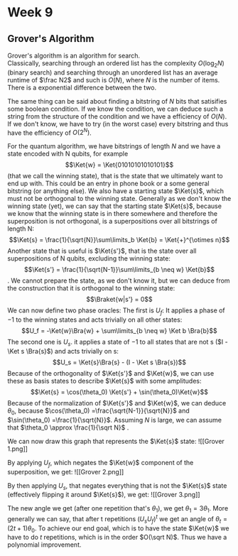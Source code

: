 # Week 9
## Grover's Algorithm
Grover's algorithm is an algorithm for search.  
Classically, searching through an ordered list has the complexity $O(\log_2N)$ (binary search) and searching through an unordered list has an average runtime of $\frac N2$ and such is $O(N)$, where $N$ is the number of items. There is a exponential difference between the two.

The same thing can be said about finding a bitstring of $N$ bits that satisifies some boolean condition. If we know the condition, we can deduce such a string from the structure of the condition and we have a efficiency of $O(N)$. If we don't know, we have to try (in the worst case) every bitstring and thus have the efficiency of $O(2^N)$.

For the quantum algorithm, we have bitstrings of length $N$ and we have a state encoded with N qubits, for example $$\Ket{w} = \Ket{01010101010101}$$ (that we call the winning state), that is the state that we ultimately want to end up with. This could be an entry in phone book or a some general bitstring (or anything else).
We also have a starting state $\Ket{s}$, which must not be orthogonal to the winning state. Generally as we don't know the winning state (yet), we can say that the starting state $\Ket{s}$, because we know that the winning state is in there somewhere and therefore the superposition is not orthogonal, is a superpositions over all bitstrings of length N: $$\Ket{s} = \frac{1}{\sqrt{N}}\sum\limits_b \Ket{b} = \Ket{+}^{\otimes n}$$
Another state that is useful is $\Ket{s'}$, that is the state over all superpositions of N qubits, excluding the winning state: $$\Ket{s'} = \frac{1}{\sqrt{N-1}}\sum\limits_{b \neq w} \Ket{b}$$. We cannot prepare the state, as we don't know it, but we can deduce from the construction that it is orthogonal to the winning state: $$\Braket{w|s'} = 0$$
We can now define two phase oracles:
The first is $U_f$: It applies a phase of $-1$ to the winning states and acts trivially on all other states: $$U_f = -\Ket{w}\Bra{w} + \sum\limits_{b \neq w} \Ket b \Bra{b}$$The second one is $U_s$. it applies a state of $-1$ to all states that are not s ($I - \Ket s \Bra{s}$) and acts trivially on s: $$U_s = \Ket{s}\Bra{s} - (I - \Ket s \Bra{s})$$
Because of the orthogonality of $\Ket{s'}$ and $\Ket{w}$, we can use these as basis states to describe $\Ket{s}$ with some amplitudes: $$\Ket{s} = \cos(\theta_0) \Ket{s'} + \sin(\theta_0)\Ket{w}$$Because of the normalization of $\Ket{s'}$ and $\Ket{w}$, we can deduce $\theta_0$, because $\cos(\theta_0) =\frac{\sqrt{N-1}}{\sqrt{N}}$ and $\sin(\theta_0) =\frac{1}{\sqrt{N}}$. Assuming $N$ is large, we can assume that $\theta_0 \approx \frac{1}{\sqrt N}$ .

We can now draw this graph that represents the $\Ket{s}$ state:
![[Grover 1.png]]

By applying $U_f$, which negates the $\Ket{w}$ component of the superposition, we get:
![[Grover 2.png]]

By then applying $U_s$, that negates everything that is not the $\Ket{s}$ state (effectively flipping it around $\Ket{s}$), we get:
![[Grover 3.png]]

The new angle we get (after one repetition that's $\theta_1$), we get $\theta_1 = 3\theta_1$. More generally we can say, that after t repetitions $(U_sU_f)^t$ we get an angle of $\theta_t = (2t + 1)\theta_0$. To achieve our end goal, which is to have the state $\Ket{w}$ we have to do $t$ repetitions, which is in the order $O(\sqrt N)$. 
Thus we have a polynomial improvement.